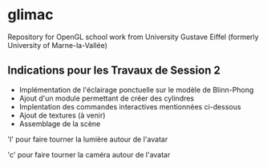 # glimac
Repository for OpenGL school work from University Gustave Eiffel (formerly University of Marne-la-Vallée)

## Indications pour les Travaux de Session 2

- Implémentation de l'éclairage ponctuelle sur le modèle de Blinn-Phong
- Ajout d'un module permettant de créer des cylindres
- Implentation des commandes interactives mentionnées ci-dessous
- Ajout de textures (à venir)
- Assemblage de la scène

'l' pour faire tourner la lumière autour de l'avatar

'c' pour faire tourner la caméra autour de l'avatar
